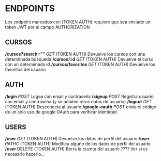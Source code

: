 # ENDPOINTS

Los endpoint marcados con (TOKEN AUTH) requiere que sea enviado un token JWT por el campo AUTHORIZATION

## CURSOS

**/cursos?search=""** _GET_ (TOKEN AUTH) Devuelve los cursos con una determinada búsqueda
**/cursos/:id** _GET_ (TOKEN AUTH) Devuelve el curso con un determinado id
**/cursos/favoritos** _GET_ (TOKEN AUTH) Devuelve los favoritos del usuario

## AUTH

**/login** _POST_ Logea con email y contraseña
**/signup** _POST_ Registra usuario con email y contraseña (y se añaden otros datos de usuario)
**/logout** _GET_ (TOKEN AUTH) Desconecta al usuario
**/google-oauth** _POST_ envía el código de un solo uso de google OAuth para verificar identidad

## USERS

**/user** _GET_ (TOKEN AUTH) Devuelve los datos de perfil del usuario
**/user** _PATHC_ (TOKEN AUTH) Modifica alguno de los datos de perfil del usuario
**/user** DELETE (TOKEN AUTH) Borra la cuenta del usuario ???? Ver si es necesario hacerlo...
